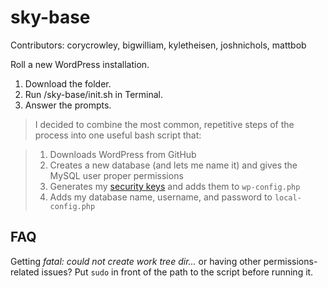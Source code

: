 sky-base
=================

Contributors: corycrowley, bigwilliam, kyletheisen, joshnichols, mattbob

Roll a new WordPress installation.

1. Download the folder.
1. Run /sky-base/init.sh in Terminal.
1. Answer the prompts.

> I decided to combine the most common, repetitive steps of the process into one useful bash script that:

> 1. Downloads WordPress from GitHub
> 1. Creates a new database (and lets me name it) and gives the MySQL user proper permissions
> 1. Generates my <a href="http://codex.wordpress.org/Editing_wp-config.php#Security_Keys" target="_blank">security keys</a> and adds them to `wp-config.php`
> 1. Adds my database name, username, and password to `local-config.php`

FAQ
-----------------

Getting _fatal: could not create work tree dir..._ or having other permissions-related issues? Put `sudo` in front of the path to the script before running it.